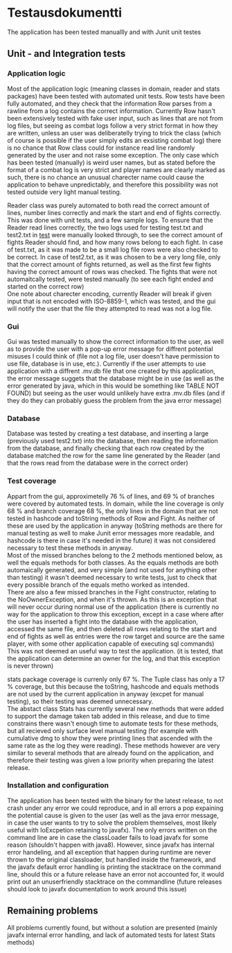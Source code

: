 # Testausdokumentti

The application has been tested manuallly and with Junit unit testes

## Unit - and Integration tests

### Application logic

Most of the application logic (meaning classes in domain, reader and stats packages) have been tested with automated unit tests. 
Row tests have been fully automated, and they check that the information Row parses from a rawline from a log contains the correct information.
Currently Row hasn't been extensively tested with fake user input, such as lines that are not from log files, but seeing as combat logs follow a very strict format in how they are written, unless an user was deliberatelly trying to trick the class (which of course is possible if the user simply edits an exsisting combat log)
there is no chance that Row class could for instance read line randomly generated by the user and not raise some exception.
The only case which has been tested (manually) is weird user names, but as stated before the format of a combat log is very strict
and player names are clearly marked as such, there is no chance an unusual charecter name could cause the application to behave
unpredictably, and therefore this possibility was not tested outside very light manual testing.

Reader class was purely automated to both read the correct amount of lines, number lines correctly and mark the start and end of 
fights correctly. This was done with unit tests, and a few sample logs. To ensure that the Reader read lines correctly, the two
logs used for testing test.txt and test2.txt in [test](MyParser/src/test) were manually looked through, to see the correct amount 
of fights Reader should find, and how many rows belong to each fight. In case of test.txt, as it was made to be a small log file
rows were also checked to be correct. In case of test2.txt, as it was chosen to be a very long file, only that the correct amount of fights
returned, as well as the first few fights having the correct amount of rows was checked. The fights that were not automaitcally tested, were tested
manually (to see each fight ended and started on the correct row)  
One note about charecter encoding, currently Reader will break if given input that is not encoded with ISO-8859-1,
which was tested, and the gui will notify the user that the file they attempted to read was not a log file.  

### Gui

Gui was tested manually to show the correct information to the user, as well as to provide the user with a pop-up error message for 
diffrent potential misuses I could think of (file not a log file, user doesn't have permission to use file, database is in use, etc.).
Currently if the user attempts to use application with a diffrent .mv.db file that one created by this application, the error
message suggets that the database might be in use (as well as the error generated by java, which in this would be something like TABLE NOT FOUND)
but seeing as the user would unlikely have extra .mv.db files (and if they do they can probably guess the problem from the java error message)  

### Database

Database was tested by creating a test database, and inserting a large (previously used test2.txt) into the database, then reading
the information from the database, and finally checking that each row created by the database matched the row for the same line generated by the Reader
(and that the rows read from the database were in the correct order)

### Test coverage

Appart from the gui, approximetelly 76 % of lines, and 69 % of branches were covered by automated tests.
In domain, while the line coverage is only 68 % and branch coverage 68 %, the only lines in the domain that are not tested in 
hashcode and toString methods of Row and Fight. As neither of these are used by the application in anyway (toString methods are there for manual testing
as well to make Junit error messages more readable, and hashcode is there in case it's needed in the future) it was not considered
necessary to test these methods in anyway.  
Most of the missed branches belong to the 2 methods mentioned below, as well the equals methods for both classes. As the equals methods are both
automaically generated, and very simple (and not used for anything other than testing) it wasn't deemed necessary to write tests, just to check
that every possible branch of the equals metho worked as intended.  
There are also a few missed branches in the Fight constructor, relating to the NoOwnerException, and when it's thrown. As this is an exception that will
never occur during normal use of the application (there is currently no way for the application to throw this exception, except in a case
where after the user has inserted a fight into the database with the application, accessed the same file, and then deleted all rows relating to the start and end of fights
as well as entries were the row target and source are the same player, with some other application capable of executing sql commands)
This was not deemed an useful way to test the application. (it is tested, that the application can determine an owner for the log, and that
this exception is never thrown)

stats package coverage is currenly only 67 %. The Tuple class has only a 17 % coverage, but this because the toString, hashcode and equals methods
are not used by the current application in anyway (excpet for manual testing), so their testing was deemed unnecessary.  
The abstact class Stats has currently several new methods that were added to support the damage taken tab added in this release,
and due to time constrains there wasn't enough time to automate tests for these methods, but all recieved only surface level manual testing (for example with cumulative dmg to show they were printing lines that ascended with the same rate as the log they were reading). These methods however are very similar to several methods that are already found on the application, and therefore their testing was given a low priority when preparing the latest release.   

### Installation and configuration

The application has been tested with the binary for the latest release, to not crash under any error we could reproduce, and in all errors a pop
expaining the potential cause is given to the user (as well as the java error message, in case the user wants to try to solve the problem themselves, most likely
useful with IoExcpetion retaining to javafx). The only errors written on the command line are in case the classLoader fails to load javafx for some reason
(shouldn't happen with java8). However, since javafx has internal error handeling, and all exception that happen during runtime
are never thrown to the original classloader, but handled inside the framework, and the javafx default error handling is printing the stacktrace on the command line,
should this or a future release have an error not accounted for, it would print out an unuserfriendly stacktrace on the commandline
(future releases should look to javafx documentation to work around this issue)

## Remaining problems  

All problems currently found, but without a solution are presented (mainly javafx internal error handling, and lack of automated tests for latest Stats methods)
